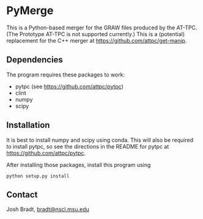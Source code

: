 # PyMerge

This is a Python-based merger for the GRAW files produced by the AT-TPC. (The Prototype AT-TPC is not supported currently.)
This is a (potential) replacement for the C++ merger at https://github.com/attpc/get-manip.

## Dependencies

The program requires these packages to work:
- pytpc (see https://github.com/attpc/pytpc)
- clint
- numpy
- scipy

## Installation

It is best to install numpy and scipy using conda. This will also be required to install pytpc, so see the directions
in the README for pytpc at https://github.com/attpc/pytpc.

After installing those packages, install this program using
```
python setup.py install
```

## Contact

Josh Bradt, bradt@nscl.msu.edu

